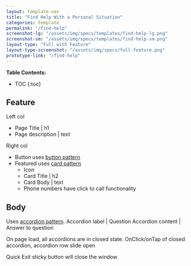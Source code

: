 ```yaml
---
layout: template-nav
title: "Find Help With a Personal Situation"
categories: template
permalink: "/find-help"
screenshot-lg: "/assets/img/specs/templates/find-help-lg.png"
screenshot-sm: "/assets/img/specs/templates/find-help-sm.png"
layout-type: "Full with Feature"
layout-type-screenshot: "/assets/img/specs/full-feature.png"
prototype-link: "/find-help"
---
```


__Table Contents:__
* TOC
{:toc}

## Feature 
Left col
- Page Title | h1
- Page description | text 

Right col
- Button uses [button pattern](/button)
- Featured uses [card pattern](/card)
    - Icon
    - Card Title | h2
    - Card Body | text 
    - Phone numbers have click to call functionality

## Body 
Uses [accordion pattern](/accordion).
Accordion label | Question
Accordion content | Answer to question

On page load, all accordions are in closed state. 
OnClick/onTap of closed accordion, accordion row slide open 

Quick Exit sticky button will close the window 